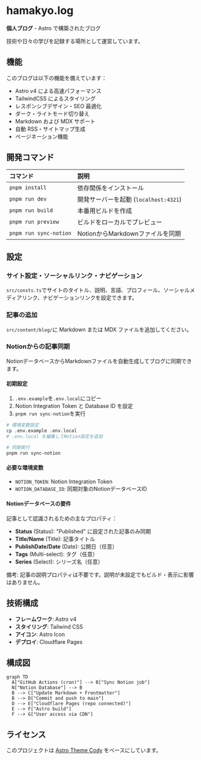 # hamakyo.log

**個人ブログ** - Astro で構築されたブログ

技術や日々の学びを記録する場所として運営しています。

## 機能

このブログは以下の機能を備えています：

- Astro v4 による高速パフォーマンス
- TailwindCSS によるスタイリング
- レスポンシブデザイン・SEO 最適化
- ダーク・ライトモード切り替え
- Markdown および MDX サポート
- 自動 RSS・サイトマップ生成
- ページネーション機能

## 開発コマンド

| コマンド             | 説明                                  |
| :------------------- | :------------------------------------ |
| `pnpm install`       | 依存関係をインストール                |
| `pnpm run dev`       | 開発サーバーを起動 (`localhost:4321`) |
| `pnpm run build`     | 本番用ビルドを作成                    |
| `pnpm run preview`   | ビルドをローカルでプレビュー          |
| `pnpm run sync-notion` | NotionからMarkdownファイルを同期      |

## 設定

### サイト設定・ソーシャルリンク・ナビゲーション

`src/consts.ts`でサイトのタイトル、説明、言語、プロフィール、ソーシャルメディアリンク、ナビゲーションリンクを設定できます。

### 記事の追加

`src/content/blog/`に Markdown または MDX ファイルを追加してください。

### Notionからの記事同期

NotionデータベースからMarkdownファイルを自動生成してブログに同期できます。

#### 初期設定
1. `.env.example`を`.env.local`にコピー
2. Notion Integration Token と Database ID を設定
3. `pnpm run sync-notion`を実行

```bash
# 環境変数設定
cp .env.example .env.local
# .env.local を編集してNotion設定を追加

# 同期実行
pnpm run sync-notion
```

#### 必要な環境変数
- `NOTION_TOKEN`: Notion Integration Token
- `NOTION_DATABASE_ID`: 同期対象のNotionデータベースID

#### Notionデータベースの要件
記事として認識されるための主なプロパティ：
- **Status** (Status): "Published" に設定された記事のみ同期
- **Title/Name** (Title): 記事タイトル
- **PublishDate/Date** (Date): 公開日（任意）
- **Tags** (Multi-select): タグ（任意）
- **Series** (Select): シリーズ名（任意）

備考: 記事の説明プロパティは不要です。説明が未設定でもビルド・表示に影響はありません。

## 技術構成

- **フレームワーク**: Astro v4
- **スタイリング**: Tailwind CSS
- **アイコン**: Astro Icon
- **デプロイ**: Cloudflare Pages

## 構成図

```mermaid
graph TD
  A["GitHub Actions (cron)"] --> B["Sync Notion job"]
  N["Notion Database"] --> B
  B --> C["Update Markdown + Frontmatter"]
  B --> D["Commit and push to main"]
  D --> E["Cloudflare Pages (repo connected)"]
  E --> F["Astro build"]
  F --> G["User access via CDN"]
```

## ライセンス

このプロジェクトは [Astro Theme Cody](https://github.com/kirontoo/astro-theme-cody) をベースにしています。
